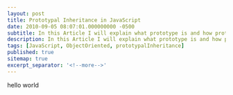 ```yaml
---
layout: post
title: Prototypal Inheritance in JavaScript
date: 2010-09-05 08:07:01.000000000 -0500
subtitle: In this Article I will explain what prototype is and how protoBy using Prototypal inheritance technique, we can create the instance of an object.
description: In this Article I will explain what prototype is and how protoBy using Prototypal inheritance technique, we can create the instance of an object.
tags: [JavaScript, ObjectOriented, prototypalInheritance]
published: true
sitemap: true
excerpt_separator: '<!--more-->'
---
```

hello world